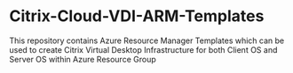 # Citrix-Cloud-VDI-ARM-Templates
This repository contains Azure Resource Manager Templates which can be used to create Citrix Virtual Desktop Infrastructure for both Client OS and Server OS within Azure Resource Group
